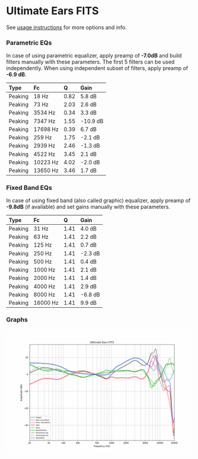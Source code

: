 # Ultimate Ears FITS
See [usage instructions](https://github.com/jaakkopasanen/AutoEq#usage) for more options and info.

### Parametric EQs
In case of using parametric equalizer, apply preamp of **-7.0dB** and build filters manually
with these parameters. The first 5 filters can be used independently.
When using independent subset of filters, apply preamp of **-6.9 dB**.

| Type    | Fc       |    Q | Gain     |
|:--------|:---------|:-----|:---------|
| Peaking | 18 Hz    | 0.82 | 5.8 dB   |
| Peaking | 73 Hz    | 2.03 | 2.6 dB   |
| Peaking | 3534 Hz  | 0.34 | 3.3 dB   |
| Peaking | 7347 Hz  | 1.55 | -10.9 dB |
| Peaking | 17698 Hz | 0.39 | 6.7 dB   |
| Peaking | 259 Hz   | 1.75 | -2.1 dB  |
| Peaking | 2939 Hz  | 2.46 | -1.3 dB  |
| Peaking | 4522 Hz  | 3.45 | 2.1 dB   |
| Peaking | 10223 Hz | 4.02 | -2.0 dB  |
| Peaking | 13650 Hz | 3.46 | 1.7 dB   |

### Fixed Band EQs
In case of using fixed band (also called graphic) equalizer, apply preamp of **-9.8dB**
(if available) and set gains manually with these parameters.

| Type    | Fc       |    Q | Gain    |
|:--------|:---------|:-----|:--------|
| Peaking | 31 Hz    | 1.41 | 4.0 dB  |
| Peaking | 63 Hz    | 1.41 | 2.2 dB  |
| Peaking | 125 Hz   | 1.41 | 0.7 dB  |
| Peaking | 250 Hz   | 1.41 | -2.3 dB |
| Peaking | 500 Hz   | 1.41 | 0.4 dB  |
| Peaking | 1000 Hz  | 1.41 | 2.1 dB  |
| Peaking | 2000 Hz  | 1.41 | 1.4 dB  |
| Peaking | 4000 Hz  | 1.41 | 2.9 dB  |
| Peaking | 8000 Hz  | 1.41 | -6.8 dB |
| Peaking | 16000 Hz | 1.41 | 9.9 dB  |

### Graphs
![](./Ultimate%20Ears%20FITS.png)